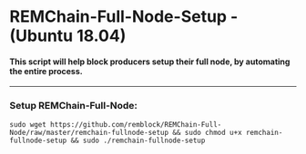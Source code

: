 # REMChain-Full-Node-Setup - (Ubuntu 18.04)

#### This script will help block producers setup their full node, by automating the entire process.

***

### Setup REMChain-Full-Node:

```
sudo wget https://github.com/remblock/REMChain-Full-Node/raw/master/remchain-fullnode-setup && sudo chmod u+x remchain-fullnode-setup && sudo ./remchain-fullnode-setup
```


